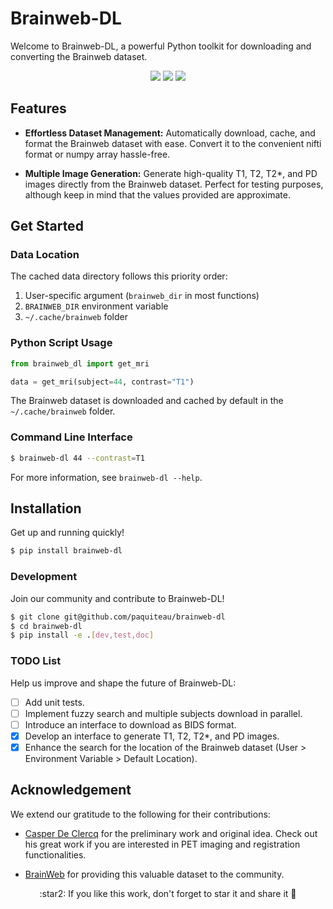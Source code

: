 # Brainweb-DL

Welcome to Brainweb-DL, a powerful Python toolkit for downloading and converting the Brainweb dataset. 

<p align="center">
<img src=https://img.shields.io/github/license/paquiteau/brainweb-dl a=https://github.com/paquiteau/brainweb-dl/blob/main/LICENSE>
<img src=https://www.codefactor.io/repository/github/paquiteau/brainweb-dl/badge a=https://www.codefactor.io/repository/github/paquiteau/brainweb-dl>
<img src=https://img.shields.io/badge/style-black-black a=https://github.com/psf/black>

</p>

## Features

- **Effortless Dataset Management:** Automatically download, cache, and format the Brainweb dataset with ease. Convert it to the convenient nifti format or numpy array hassle-free.

- **Multiple Image Generation:** Generate high-quality T1, T2, T2*, and PD images directly from the Brainweb dataset. Perfect for testing purposes, although keep in mind that the values provided are approximate.

## Get Started

### Data Location

The cached data directory follows this priority order:

1. User-specific argument (`brainweb_dir` in most functions)
2. `BRAINWEB_DIR` environment variable
3. `~/.cache/brainweb` folder

### Python Script Usage
```python
from brainweb_dl import get_mri 

data = get_mri(subject=44, contrast="T1")
```

The Brainweb dataset is downloaded and cached by default in the `~/.cache/brainweb` folder.

### Command Line Interface

```bash
$ brainweb-dl 44 --contrast=T1
```

For more information, see `brainweb-dl --help`.

## Installation 

Get up and running quickly!

```bash 
$ pip install brainweb-dl
```

### Development

Join our community and contribute to Brainweb-DL!

```bash
$ git clone git@github.com/paquiteau/brainweb-dl 
$ cd brainweb-dl
$ pip install -e .[dev,test,doc]
```

### TODO List
Help us improve and shape the future of Brainweb-DL:

- [ ] Add unit tests.
- [ ] Implement fuzzy search and multiple subjects download in parallel.
- [ ] Introduce an interface to download as BIDS format.
- [x] Develop an interface to generate T1, T2, T2*, and PD images.
- [x] Enhance the search for the location of the Brainweb dataset (User > Environment Variable > Default Location).

## Acknowledgement

We extend our gratitude to the following for their contributions:

- [Casper De Clercq](https://github.com/casperdcl/brainweb/) for the preliminary work and original idea. Check out his great work if you are interested in PET imaging and registration functionalities.

- [BrainWeb](https://brainweb.bic.mni.mcgill.ca/) for providing this valuable dataset to the community.


<p align=center> :star2: If you like this work, don't forget to star it and share it 🌟 </p>
